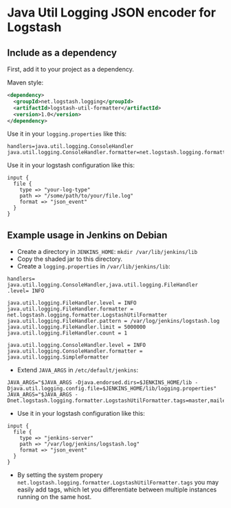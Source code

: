 # Java Util Logging JSON encoder for Logstash

## Include as a dependency

First, add it to your project as a dependency.

Maven style:

```xml
<dependency>
  <groupId>net.logstash.logging</groupId>
  <artifactId>logstash-util-formatter</artifactId>
  <version>1.0</version>
</dependency>
```

Use it in your `logging.properties` like this:

```
handlers=java.util.logging.ConsoleHandler
java.util.logging.ConsoleHandler.formatter=net.logstash.logging.formatter.LogstashUtilFormatter

```

Use it in your logstash configuration like this:

```
input {
  file {
    type => "your-log-type"
    path => "/some/path/to/your/file.log"
    format => "json_event"
  }
}
```

## Example usage in Jenkins on Debian

* Create a directory in `JENKINS_HOME`: `mkdir /var/lib/jenkins/lib`
* Copy the shaded jar to this directory.
* Create a `logging.properties` in `/var/lib/jenkins/lib`:

```
handlers= java.util.logging.ConsoleHandler,java.util.logging.FileHandler
.level= INFO

java.util.logging.FileHandler.level = INFO
java.util.logging.FileHandler.formatter = net.logstash.logging.formatter.LogstashUtilFormatter
java.util.logging.FileHandler.pattern = /var/log/jenkins/logstash.log
java.util.logging.FileHandler.limit = 5000000
java.util.logging.FileHandler.count = 1

java.util.logging.ConsoleHandler.level = INFO
java.util.logging.ConsoleHandler.formatter = java.util.logging.SimpleFormatter
```
* Extend `JAVA_ARGS` in `/etc/default/jenkins`:

```
JAVA_ARGS="$JAVA_ARGS -Djava.endorsed.dirs=$JENKINS_HOME/lib -Djava.util.logging.config.file=$JENKINS_HOME/lib/logging.properties"
JAVA_ARGS="$JAVA_ARGS -Dnet.logstash.logging.formatter.LogstashUtilFormatter.tags=master,mailer"
```

* Use it in your logstash configuration like this:

```
input {
  file {
    type => "jenkins-server"
    path => "/var/log/jenkins/logstash.log"
    format => "json_event"
  }
}
```
* By setting the system propery `net.logstash.logging.formatter.LogstashUtilFormatter.tags` you may easily add tags,
which let you differentiate between multiple instances running on the same host.